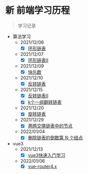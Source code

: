 # 新 前端学习历程

> 学习记录
- 算法学习
    - 2021/12/06 
        - [x]  [环形链表](https://juejin.cn/post/7038508588813254664#heading-0)
    - 2021/12/07
        - [x]  [环形链表II](https://juejin.cn/post/7038874653049225246)
    - 2021/12/09
        - [x]  [快乐数](https://juejin.cn/post/7039628287269666830)
    - 2021/12/10
        - [x]  [反转链表](https://juejin.cn/post/7040013199248195592)
    - 2021/12/15
        - [x]  [反转链表II](https://juejin.cn/post/7040013199248195592)
        - [x]  [k个一组翻转链表](https://juejin.cn/post/7041862839560044580)
    - 2021/12/20
        - [x]  [旋转链表](https://juejin.cn/post/7043635262823333902)
    - 2021/12/29
        - [x]  [两两交换链表中的节点](https://juejin.cn/post/7047010140259614734)
    
    - 2022/01/04
        - [x]  [删除链表的倒数第 N 个结点](https://juejin.cn/post/7049254577148788773/)
- vue3
    - 2021/12/13
        - [x] [vue3快速入门学习](https://juejin.cn/post/7041146016199868447/)
    - 2022/01/06
        - [x] [vue-router4.x](https://juejin.cn/post/7049974026650779661/)